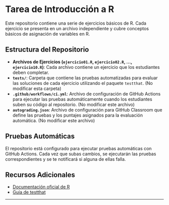 # **Tarea de Introducción a R**

Este repositorio contiene una serie de ejercicios básicos de R. Cada ejercicio se presenta en un archivo independiente y cubre conceptos básicos de asignación de variables en R.

## **Estructura del Repositorio**

- **Archivos de Ejercicios (`ejercicio01.R`, `ejercicio02.R`, ..., `ejercicio10.R`)**: Cada archivo contiene un ejercicio que los estudiantes deben completar.
- **`tests/`**: Carpeta que contiene las pruebas automatizadas para evaluar las soluciones de cada ejercicio utilizando el paquete `testthat`. (No modificar esta carpeta)
- **`.github/workflows/ci.yml`**: Archivo de configuración de GitHub Actions para ejecutar las pruebas automáticamente cuando los estudiantes suben su código al repositorio. (No modificar este archivo)
- **`autograding.json`**: Archivo de configuración para GitHub Classroom que define las pruebas y los puntajes asignados para la evaluación automática. (No modificar este archivo)

## **Pruebas Automáticas**

El repositorio está configurado para ejecutar pruebas automáticas con GitHub Actions. Cada vez que subas cambios, se ejecutarán las pruebas correspondientes y se te notificará si alguna de ellas falla.

## **Recursos Adicionales**

- [Documentación oficial de R](https://cran.r-project.org/manuals.html)
- [Guía de testthat](https://testthat.r-lib.org/articles/testthat.html)

---
